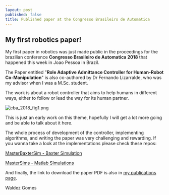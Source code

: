 ```yaml
---
layout: post
published: false
title: Published paper at the Congresso Brasileiro de Automatica
---
```

## My first robotics paper!

My first paper in robotics was just made public in the proceedings for the brazilian conference **Congresso Brasileiro de Automatica 2018** that happened this week in Joao Pessoa in Brazil.

The Paper entitled "**Role Adaptive Admittance Controller for Human-Robot Co-Manipulation**" is also co-authored by Dr Fernando Lizarralde, who was my advisor when I was a M.Sc. student.

The work is about a robot controller that aims to help humans in different ways, either to follow or lead the way for its human partner.

![cba_2018_fig1.png]({{site.baseurl}}/img/cba_2018_fig1.png)

This is just an early work on this theme, hopefully I will get a lot more going and be able to talk about it here.

The whole process of development of the controller, implementing algorithms, and writing the paper was very challenging and rewarding. If you wanna take a look at the implementations please check these repos:

[MasterBaxterSim - Baxter Simulation](https://github.com/waldezjr/MasterBaxterSim)

[MasterSims - Matlab SImulations](https://github.com/waldezjr/MasterSims)

And finally, the link to download the paper PDF is also in [my publications page](https://waldezjr.github.io/publications/).


Waldez Gomes
 

